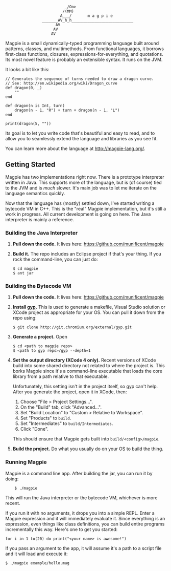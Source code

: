 


                              _/Oo>
                             /(MM)
                            A___/       m a g p i e
                    _______AV_h_h___________________________
                          AV
                         AV
                        AV


Magpie is a small dynamically-typed programming language built around
patterns, classes, and multimethods. From functional languages, it borrows
first-class functions, closures, expressions-for-everything, and quotations.
Its most novel feature is probably an extensible syntax. It runs on the JVM.

It looks a bit like this:

    // Generates the sequence of turns needed to draw a dragon curve.
    // See: http://en.wikipedia.org/wiki/Dragon_curve
    def dragon(0, _)
        ""
    end

    def dragon(n is Int, turn)
        dragon(n - 1, "R") + turn + dragon(n - 1, "L")
    end

    print(dragon(5, ""))

Its goal is to let you write code that's beautiful and easy to read, and to
allow you to seamlessly extend the language and libraries as you see fit.

You can learn more about the language at http://magpie-lang.org/.

## Getting Started

Magpie has two implementations right now. There is a prototype interpreter
written in Java. This supports more of the language, but is (of course) tied to
the JVM and is *much* slower. It's main job was to let me iterate on the
language semantics quickly.

Now that the language has (mostly) settled down, I've started writing a
bytecode VM in C++. This is the "real" Magpie implementation, but it's still a
work in progress. All current development is going on here. The Java interpreter
is mainly a reference.

### Building the Java Interpreter

1.  **Pull down the code.** It lives here: https://github.com/munificent/magpie

2.  **Build it.** The repo includes an Eclipse project if that's your thing. If
    you rock the command-line, you can just do:

        $ cd magpie
        $ ant jar

### Building the Bytecode VM

1.  **Pull down the code.** It lives here: https://github.com/munificent/magpie

2.  **Install [gyp][].** This is used to generate a makefile, Visual Studio
    solution or XCode project as appropriate for your OS. You can pull it down
    from the repo using:

        $ git clone http://git.chromium.org/external/gyp.git

3.  **Generate a project.** Open

        $ cd <path to magpie repo>
        $ <path to gyp repo>/gyp --depth=1

4.  **Set the output directory (XCode 4 only).** Recent versions of XCode build
    into some shared directory not related to where the project is. This borks
    Magpie since it's a command-line executable that loads the core library
    from a path relative to that executable.

    Unfortunately, this setting isn't in the project itself, so gyp can't help.
    After you generate the project, open it in XCode, then:

    1. Choose "File > Project Settings...".
    2. On the "Build" tab, click "Advanced...".
    3. Set "Build Location" to "Custom > Relative to Workspace".
    4. Set "Products" to `build`.
    5. Set "Intermediates" to `build/Intermediates`.
    6. Click "Done".

    This should ensure that Magpie gets built into `build/<config>/magpie`.

5.  **Build the project.** Do what you usually do on your OS to build the thing.

[gyp]: http://code.google.com/p/gyp/

### Running Magpie

Magpie is a command line app. After building the jar, you can run it by doing:

        $ ./magpie

This will run the Java interpreter or the bytecode VM, whichever is more recent.

If you run it with no arguments, it drops you into a simple REPL. Enter a
Magpie expression and it will immediately evaluate it. Since everything is an
expression, even things like class definitions, you can build entire programs
incrementally this way. Here's one to get you started:

    for i in 1 to(20) do print("<your name> is awesome!")

If you pass an argument to the app, it will assume it's a path to a script
file and it will load and execute it:

    $ ./magpie example/hello.mag
